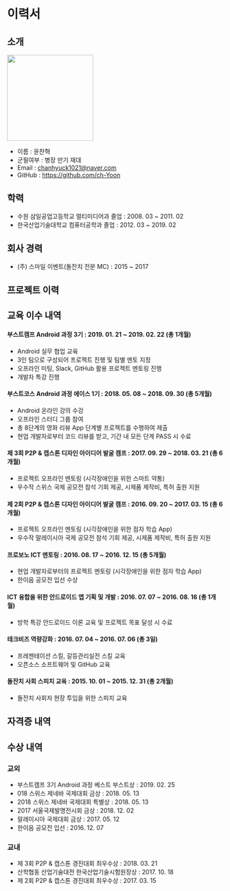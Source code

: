 # 이력서

## 소개
<img src="https://user-images.githubusercontent.com/20294749/54071352-d2ce7800-42ae-11e9-8d11-c5b71cca520f.jpg" width="200px">

- 이름 : 윤찬혁    
- 군필여부 : 병장 만기 재대    
- Email : chanhyuck1021@naver.com    
- GitHub : https://github.com/ch-Yoon    

## 학력
- 수원 삼일공업고등학교 멀티미디어과 졸업 : 2008. 03 ~ 2011. 02
- 한국산업기술대학교 컴퓨터공학과 졸업 : 2012. 03 ~ 2019. 02

## 회사 경력
- (주) 스마일 이벤트(돌잔치 전문 MC) : 2015 ~ 2017

## 프로젝트 이력

## 교육 이수 내역
#### 부스트캠프 Android 과정 3기 : 2019. 01. 21 ~ 2019. 02. 22 (총 1개월)
- Android 실무 협업 교육
- 3인 팀으로 구성되어 프로젝트 진행 및 팀별 멘토 지정
- 오프라인 미팅, Slack, GitHub 활용 프로젝트 멘토링 진행
- 개발자 특강 진행

#### 부스트코스 Android 과정 에이스 1기 : 2018. 05. 08 ~ 2018. 09. 30 (총 5개월)
- Android 온라인 강의 수강
- 오프라인 스터디 그룹 참여
- 총 8단계의 영화 리뷰 App 단계별 프로젝트를 수행하여 제출
- 현업 개발자로부터 코드 리뷰를 받고, 기간 내 모든 단계 PASS 시 수료

#### 제 3회 P2P & 캡스톤 디자인 아이디어 발굴 캠프 : 2017. 09. 29 ~ 2018. 03. 21 (총 6개월)
- 프로젝트 오프라인 멘토링 (시각장애인을 위한 스마트 약통)
- 우수작 스위스 국제 공모전 참석 기회 제공, 시제품 제작비, 특허 출원 지원

#### 제 2회 P2P & 캡스톤 디자인 아이디어 발굴 캠프 : 2016. 09. 20 ~ 2017. 03. 15 (총 6개월)
- 프로젝트 오프라인 멘토링 (시각장애인을 위한 점자 학습 App)
- 우수작 말레이시아 국제 공모전 참석 기회 제공, 시제품 제작비, 특허 출원 지원

#### 프로보노 ICT 멘토링 : 2016. 08. 17 ~ 2016. 12. 15 (총 5개월)
- 현업 개발자로부터의 프로젝트 멘토링 (시각장애인을 위한 점자 학습 App)
- 한이음 공모전 입선 수상

#### ICT 융합을 위한 안드로이드 앱 기획 및 개발 : 2016. 07. 07 ~ 2016. 08. 16 (총 1개월)
- 방학 특강 안드로이드 이론 교육 및 프로젝트 목표 달성 시 수료

#### 테크비즈 역량강화 : 2016. 07. 04 ~ 2016. 07. 06 (총 3일)
- 프레젠테이션 스킬, 갈등관리실전 스킬 교육
- 오픈소스 소프트웨어 및 GitHub 교육

#### 돌잔치 사회 스피치 교육 : 2015. 10. 01 ~ 2015. 12. 31 (총 2개월)
- 돌잔치 사회자 현장 투입을 위한 스피치 교육

## 자격증 내역

## 수상 내역

### 교외
- 부스트캠프 3기 Android 과정 베스트 부스트상 : 2019. 02. 25
- 018 스위스 제네바 국제대회 금상 : 2018. 05. 13　
- 2018 스위스 제네바 국제대회 특별상 : 2018. 05. 13
- 2017 서울국제발명전시회 금상 : 2018. 12. 02
- 말레이시아 국제대회 금상 : 2017. 05. 12
- 한이음 공모전 입선 : 2016. 12. 07

### 교내
- 제 3회 P2P & 캡스톤 경진대회 최우수상 : 2018. 03. 21
- 산학협동 산업기술대전 한국산업기술시험원장상 : 2017. 10. 18
- 제 2회 P2P & 캡스톤 경진대회 최우수상 : 2017. 03. 15

